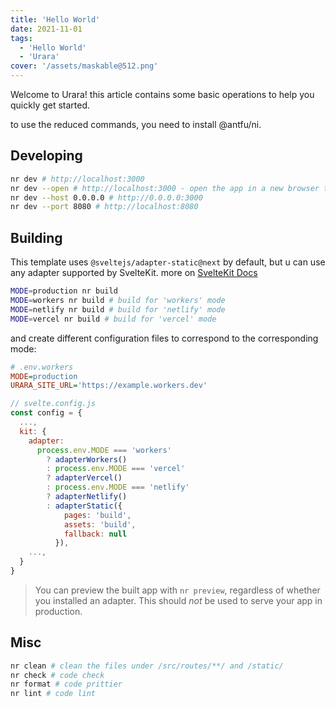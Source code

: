 ```yaml
---
title: 'Hello World'
date: 2021-11-01
tags:
  - 'Hello World'
  - 'Urara'
cover: '/assets/maskable@512.png'
---
```


Welcome to Urara! this article contains some basic operations to help you quickly get started.

to use the reduced commands, you need to install @antfu/ni.

## Developing

```bash
nr dev # http://localhost:3000
nr dev --open # http://localhost:3000 - open the app in a new browser tab
nr dev --host 0.0.0.0 # http://0.0.0.0:3000
nr dev --port 8080 # http://localhost:8080
```

## Building

This template uses `@sveltejs/adapter-static@next` by default, but u can use any adapter supported by SvelteKit. more on [SvelteKit Docs](https://kit.svelte.dev/docs#adapters)

```bash
MODE=production nr build
MODE=workers nr build # build for 'workers' mode
MODE=netlify nr build # build for 'netlify' mode
MODE=vercel nr build # build for 'vercel' mode
```

and create different configuration files to correspond to the corresponding mode:

```ini
# .env.workers
MODE=production
URARA_SITE_URL='https://example.workers.dev'
```

```js
// svelte.config.js
const config = {
  ...,
  kit: {
    adapter:
      process.env.MODE === 'workers'
        ? adapterWorkers()
        : process.env.MODE === 'vercel'
        ? adapterVercel()
        : process.env.MODE === 'netlify'
        ? adapterNetlify()
        : adapterStatic({
            pages: 'build',
            assets: 'build',
            fallback: null
          }),
    ...,
  }
}
```

> You can preview the built app with `nr preview`, regardless of
> whether you installed an adapter. This should _not_ be used to serve
> your app in production.

## Misc

```bash
nr clean # clean the files under /src/routes/**/ and /static/
nr check # code check
nr format # code prittier
nr lint # code lint
```
